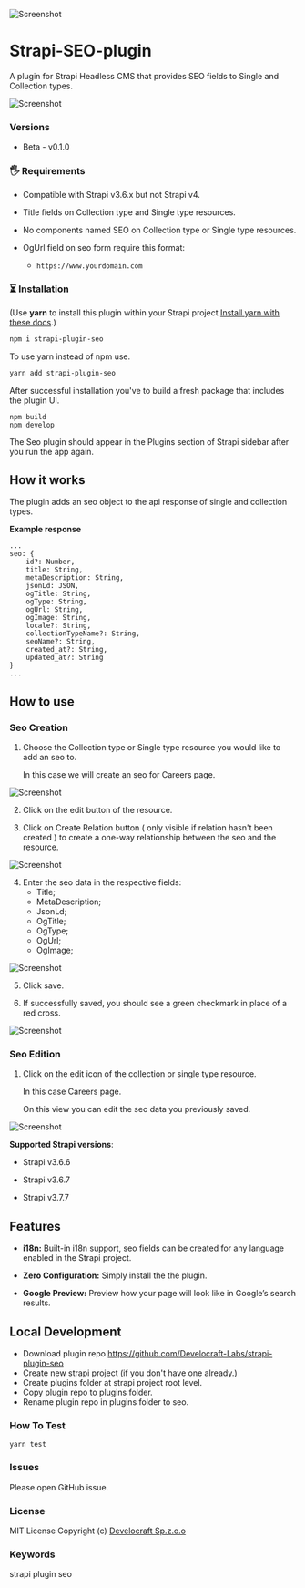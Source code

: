 ![Screenshot](https://github.com/Develocraft-Labs/strapi-plugin-seo/blob/main/logo.jpg)

# Strapi-SEO-plugin

A plugin for Strapi Headless CMS that provides SEO fields to Single and Collection types.

![Screenshot](https://github.com/Develocraft-Labs/strapi-plugin-seo/blob/main/homeview.png)

### Versions

- Beta - v0.1.0

### 🖐 Requirements

- Compatible with Strapi v3.6.x but not Strapi v4.

- Title fields on Collection type and Single type resources.

- No components named SEO on Collection type or Single type resources.

- OgUrl field on seo form require this format:
  - `https://www.yourdomain.com`

### ⏳ Installation

(Use **yarn** to install this plugin within your Strapi project [Install yarn with these docs](https://yarnpkg.com/lang/en/docs/install/).)

```bash
npm i strapi-plugin-seo
```

To use yarn instead of npm use.

```bash
yarn add strapi-plugin-seo
```

After successful installation you've to build a fresh package that includes the plugin UI.

```
npm build
npm develop
```

The Seo plugin should appear in the Plugins section of Strapi sidebar after you run the app again.

## How it works

The plugin adds an seo object to the api response of single and collection types.

**Example response**

```
...
seo: {
    id?: Number,
    title: String,
    metaDescription: String,
    jsonLd: JSON,
    ogTitle: String,
    ogType: String,
    ogUrl: String,
    ogImage: String,
    locale?: String,
    collectionTypeName?: String,
    seoName?: String,
    created_at?: String,
    updated_at?: String
}
...
```

## How to use

### Seo Creation

1. Choose the Collection type or Single type resource you would like to add an seo to.

   In this case we will create an seo for Careers page.

![Screenshot](https://github.com/Develocraft-Labs/strapi-plugin-seo/blob/main/stepOne.png)

2. Click on the edit button of the resource.

3. Click on Create Relation button ( only visible if relation hasn't been created ) to create a one-way relationship between the seo and the resource.

![Screenshot](https://github.com/Develocraft-Labs/strapi-plugin-seo/blob/main/stepTwo.png)

4. Enter the seo data in the respective fields:
   - Title;
   - MetaDescription;
   - JsonLd;
   - OgTitle;
   - OgType;
   - OgUrl;
   - OgImage;

![Screenshot](https://github.com/Develocraft-Labs/strapi-plugin-seo/blob/main/stepThree.png)

5. Click save.

6. If successfully saved, you should see a green checkmark in place of a red cross.

![Screenshot](https://github.com/Develocraft-Labs/strapi-plugin-seo/blob/main/stepFour.png)

### Seo Edition

1. Click on the edit icon of the collection or single type resource.

   In this case Careers page.

   On this view you can edit the seo data you previously saved.

![Screenshot](https://github.com/Develocraft-Labs/strapi-plugin-seo/blob/main/editView.png)

**Supported Strapi versions**:

- Strapi v3.6.6

- Strapi v3.6.7

- Strapi v3.7.7

## Features

- **i18n:** Built-in i18n support, seo fields can be created for any language enabled in the Strapi project.

- **Zero Configuration:** Simply install the the plugin.

- **Google Preview:** Preview how your page will look like in Google’s search results.

## Local Development

- Download plugin repo https://github.com/Develocraft-Labs/strapi-plugin-seo
- Create new strapi project (if you don't have one already.)
- Create plugins folder at strapi project root level.
- Copy plugin repo to plugins folder.
- Rename plugin repo in plugins folder to seo.

### How To Test

`yarn test`

### Issues

Please open GitHub issue.

### License

MIT License Copyright (c) [Develocraft Sp.z.o.o](https://develocraft.com/)

### Keywords

strapi plugin seo
